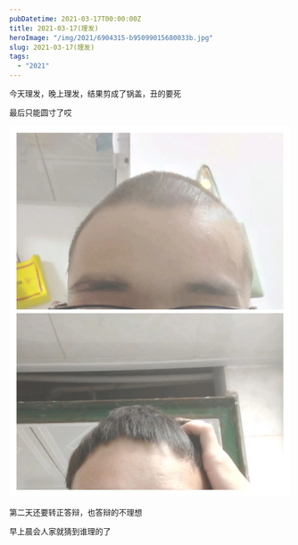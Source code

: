 ```yaml
---
pubDatetime: 2021-03-17T00:00:00Z
title: 2021-03-17(理发)
heroImage: "/img/2021/6904315-b95099015680033b.jpg"
slug: 2021-03-17(理发)
tags:
  - "2021"
---
```


今天理发，晚上理发，结果剪成了锅盖，丑的要死

最后只能圆寸了哎

![](../../../../public/img/2021/6904315-b95099015680033b.jpg)

第二天还要转正答辩，也答辩的不理想

早上晨会人家就猜到谁理的了
